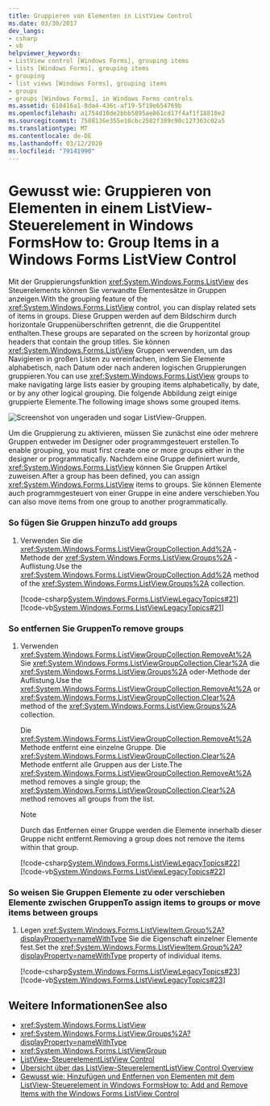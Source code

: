 ```yaml
---
title: Gruppieren von Elementen in ListView Control
ms.date: 03/30/2017
dev_langs:
- csharp
- vb
helpviewer_keywords:
- ListView control [Windows Forms], grouping items
- lists [Windows Forms], grouping items
- grouping
- list views [Windows Forms], grouping items
- groups
- groups [Windows Forms], in Windows Forms controls
ms.assetid: 610416a1-8da4-436c-af19-5f19e654769b
ms.openlocfilehash: a1754d10de2bbb5895ae861cd17f4af1f18810e2
ms.sourcegitcommit: 7588136e355e10cbc2582f389c90c127363c02a5
ms.translationtype: MT
ms.contentlocale: de-DE
ms.lasthandoff: 03/12/2020
ms.locfileid: "79141990"
---
```

# <a name="how-to-group-items-in-a-windows-forms-listview-control"></a><span data-ttu-id="116c3-102">Gewusst wie: Gruppieren von Elementen in einem ListView-Steuerelement in Windows Forms</span><span class="sxs-lookup"><span data-stu-id="116c3-102">How to: Group Items in a Windows Forms ListView Control</span></span>
<span data-ttu-id="116c3-103">Mit der Gruppierungsfunktion <xref:System.Windows.Forms.ListView> des Steuerelements können Sie verwandte Elementesätze in Gruppen anzeigen.</span><span class="sxs-lookup"><span data-stu-id="116c3-103">With the grouping feature of the <xref:System.Windows.Forms.ListView> control, you can display related sets of items in groups.</span></span> <span data-ttu-id="116c3-104">Diese Gruppen werden auf dem Bildschirm durch horizontale Gruppenüberschriften getrennt, die die Gruppentitel enthalten.</span><span class="sxs-lookup"><span data-stu-id="116c3-104">These groups are separated on the screen by horizontal group headers that contain the group titles.</span></span> <span data-ttu-id="116c3-105">Sie können <xref:System.Windows.Forms.ListView> Gruppen verwenden, um das Navigieren in großen Listen zu vereinfachen, indem Sie Elemente alphabetisch, nach Datum oder nach anderen logischen Gruppierungen gruppieren.</span><span class="sxs-lookup"><span data-stu-id="116c3-105">You can use <xref:System.Windows.Forms.ListView> groups to make navigating large lists easier by grouping items alphabetically, by date, or by any other logical grouping.</span></span> <span data-ttu-id="116c3-106">Die folgende Abbildung zeigt einige gruppierte Elemente.</span><span class="sxs-lookup"><span data-stu-id="116c3-106">The following image shows some grouped items.</span></span>  
  
 ![Screenshot von ungeraden und sogar ListView-Gruppen.](./media/how-to-group-items-in-a-windows-forms-listview-control-using-the-designer/odd-even-list-view-groups.gif)  

 <span data-ttu-id="116c3-108">Um die Gruppierung zu aktivieren, müssen Sie zunächst eine oder mehrere Gruppen entweder im Designer oder programmgesteuert erstellen.</span><span class="sxs-lookup"><span data-stu-id="116c3-108">To enable grouping, you must first create one or more groups either in the designer or programmatically.</span></span> <span data-ttu-id="116c3-109">Nachdem eine Gruppe definiert wurde, <xref:System.Windows.Forms.ListView> können Sie Gruppen Artikel zuweisen.</span><span class="sxs-lookup"><span data-stu-id="116c3-109">After a group has been defined, you can assign <xref:System.Windows.Forms.ListView> items to groups.</span></span> <span data-ttu-id="116c3-110">Sie können Elemente auch programmgesteuert von einer Gruppe in eine andere verschieben.</span><span class="sxs-lookup"><span data-stu-id="116c3-110">You can also move items from one group to another programmatically.</span></span>  
  
### <a name="to-add-groups"></a><span data-ttu-id="116c3-111">So fügen Sie Gruppen hinzu</span><span class="sxs-lookup"><span data-stu-id="116c3-111">To add groups</span></span>  
  
1. <span data-ttu-id="116c3-112">Verwenden Sie die <xref:System.Windows.Forms.ListViewGroupCollection.Add%2A> -Methode der <xref:System.Windows.Forms.ListView.Groups%2A> -Auflistung.</span><span class="sxs-lookup"><span data-stu-id="116c3-112">Use the <xref:System.Windows.Forms.ListViewGroupCollection.Add%2A> method of the <xref:System.Windows.Forms.ListView.Groups%2A> collection.</span></span>  
  
     [!code-csharp[System.Windows.Forms.ListViewLegacyTopics#21](~/samples/snippets/csharp/VS_Snippets_Winforms/System.Windows.Forms.ListViewLegacyTopics/CS/Class1.cs#21)]
     [!code-vb[System.Windows.Forms.ListViewLegacyTopics#21](~/samples/snippets/visualbasic/VS_Snippets_Winforms/System.Windows.Forms.ListViewLegacyTopics/VB/Class1.vb#21)]  
  
### <a name="to-remove-groups"></a><span data-ttu-id="116c3-113">So entfernen Sie Gruppen</span><span class="sxs-lookup"><span data-stu-id="116c3-113">To remove groups</span></span>  
  
1. <span data-ttu-id="116c3-114">Verwenden <xref:System.Windows.Forms.ListViewGroupCollection.RemoveAt%2A> Sie <xref:System.Windows.Forms.ListViewGroupCollection.Clear%2A> die <xref:System.Windows.Forms.ListView.Groups%2A> oder-Methode der Auflistung.</span><span class="sxs-lookup"><span data-stu-id="116c3-114">Use the <xref:System.Windows.Forms.ListViewGroupCollection.RemoveAt%2A> or <xref:System.Windows.Forms.ListViewGroupCollection.Clear%2A> method of the <xref:System.Windows.Forms.ListView.Groups%2A> collection.</span></span>  
  
     <span data-ttu-id="116c3-115">Die <xref:System.Windows.Forms.ListViewGroupCollection.RemoveAt%2A> Methode entfernt eine einzelne Gruppe. Die <xref:System.Windows.Forms.ListViewGroupCollection.Clear%2A> Methode entfernt alle Gruppen aus der Liste.</span><span class="sxs-lookup"><span data-stu-id="116c3-115">The <xref:System.Windows.Forms.ListViewGroupCollection.RemoveAt%2A> method removes a single group; the <xref:System.Windows.Forms.ListViewGroupCollection.Clear%2A> method removes all groups from the list.</span></span>  
  
    > [!NOTE]
    > <span data-ttu-id="116c3-116">Durch das Entfernen einer Gruppe werden die Elemente innerhalb dieser Gruppe nicht entfernt.</span><span class="sxs-lookup"><span data-stu-id="116c3-116">Removing a group does not remove the items within that group.</span></span>  
  
     [!code-csharp[System.Windows.Forms.ListViewLegacyTopics#22](~/samples/snippets/csharp/VS_Snippets_Winforms/System.Windows.Forms.ListViewLegacyTopics/CS/Class1.cs#22)]
     [!code-vb[System.Windows.Forms.ListViewLegacyTopics#22](~/samples/snippets/visualbasic/VS_Snippets_Winforms/System.Windows.Forms.ListViewLegacyTopics/VB/Class1.vb#22)]  
  
### <a name="to-assign-items-to-groups-or-move-items-between-groups"></a><span data-ttu-id="116c3-117">So weisen Sie Gruppen Elemente zu oder verschieben Elemente zwischen Gruppen</span><span class="sxs-lookup"><span data-stu-id="116c3-117">To assign items to groups or move items between groups</span></span>  
  
1. <span data-ttu-id="116c3-118">Legen <xref:System.Windows.Forms.ListViewItem.Group%2A?displayProperty=nameWithType> Sie die Eigenschaft einzelner Elemente fest.</span><span class="sxs-lookup"><span data-stu-id="116c3-118">Set the <xref:System.Windows.Forms.ListViewItem.Group%2A?displayProperty=nameWithType> property of individual items.</span></span>  
  
     [!code-csharp[System.Windows.Forms.ListViewLegacyTopics#23](~/samples/snippets/csharp/VS_Snippets_Winforms/System.Windows.Forms.ListViewLegacyTopics/CS/Class1.cs#23)]
     [!code-vb[System.Windows.Forms.ListViewLegacyTopics#23](~/samples/snippets/visualbasic/VS_Snippets_Winforms/System.Windows.Forms.ListViewLegacyTopics/VB/Class1.vb#23)]  
  
## <a name="see-also"></a><span data-ttu-id="116c3-119">Weitere Informationen</span><span class="sxs-lookup"><span data-stu-id="116c3-119">See also</span></span>

- <xref:System.Windows.Forms.ListView>
- <xref:System.Windows.Forms.ListView.Groups%2A?displayProperty=nameWithType>
- <xref:System.Windows.Forms.ListViewGroup>
- [<span data-ttu-id="116c3-120">ListView-Steuerelement</span><span class="sxs-lookup"><span data-stu-id="116c3-120">ListView Control</span></span>](listview-control-windows-forms.md)
- [<span data-ttu-id="116c3-121">Übersicht über das ListView-Steuerelement</span><span class="sxs-lookup"><span data-stu-id="116c3-121">ListView Control Overview</span></span>](listview-control-overview-windows-forms.md)
- [<span data-ttu-id="116c3-122">Gewusst wie: Hinzufügen und Entfernen von Elementen mit dem ListView-Steuerelement in Windows Forms</span><span class="sxs-lookup"><span data-stu-id="116c3-122">How to: Add and Remove Items with the Windows Forms ListView Control</span></span>](how-to-add-and-remove-items-with-the-windows-forms-listview-control.md)
